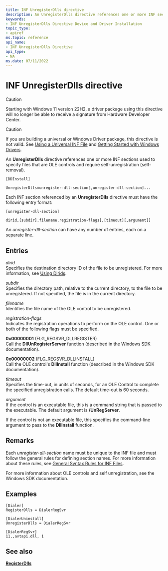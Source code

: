 ```yaml
---
title: INF UnregisterDlls directive
description: An UnregisterDlls directive references one or more INF sections used to specify files that are OLE controls and require self-unregistration (self-removal).
keywords:
- INF UnregisterDlls Directive Device and Driver Installation
topic_type:
- apiref
ms.topic: reference
api_name:
- INF UnregisterDlls Directive
api_type:
- NA
ms.date: 07/11/2022
---
```


# INF UnregisterDlls directive

> [!CAUTION]
> Starting with Windows 11 version 22H2, a driver package using this directive will no longer be able to receive a signature from Hardware Developer Center.
 
> [!CAUTION]
> If you are building a universal or Windows Driver package, this directive is not valid. See [Using a Universal INF File](using-a-universal-inf-file.md) and [Getting Started with Windows Drivers](../develop/getting-started-with-windows-drivers.md).

An **UnregisterDlls** directive references one or more INF sections used to specify files that are OLE controls and require self-unregistration (self-removal).

```inf
[DDInstall]
  
UnregisterDlls=unregister-dll-section[,unregister-dll-section]...
```

Each INF section referenced by an **UnregisterDlls** directive must have the following entry format:

```inf
[unregister-dll-section] 
  
dirid,[subdir],filename,registration-flags[,[timeout][,argument]] 
```

An *unregister-dll-section* can have any number of entries, each on a separate line.

## Entries

*dirid*  
Specifies the destination directory ID of the file to be unregistered. For more information, see [Using Dirids](using-dirids.md).

*subdir*  
Specifies the directory path, relative to the current directory, to the file to be unregistered. If not specified, the file is in the current directory.

*filename*  
Identifies the file name of the OLE control to be unregistered.

*registration-flags*  
Indicates the registration operations to perform on the OLE control. One or both of the following flags must be specified.

**0x00000001** (FLG_REGSVR_DLLREGISTER)  
Call the **DllUnRegisterServer** function (described in the Windows SDK documentation).

**0x00000002** (FLG_REGSVR_DLLINSTALL)  
Call the OLE control's **DllInstall** function (described in the Windows SDK documentation).

*timeout*  
Specifies the time-out, in units of seconds, for an OLE Control to complete the specified unregistration calls. The default time-out is 60 seconds.

*argument*  
If the control is an executable file, this is a command string that is passed to the executable. The default argument is **/UnRegServer**.

If the control is not an executable file, this specifies the command-line argument to pass to the **DllInstall** function.

## Remarks

Each *unregister-dll-section* name must be unique to the INF file and must follow the general rules for defining section names. For more information about these rules, see [General Syntax Rules for INF Files](general-syntax-rules-for-inf-files.md).

For more information about OLE controls and self unregistration, see the Windows SDK documentation.

## Examples

```inf
[Dialer]
RegisterDlls = DialerRegSvr

[DialerUninstall]
UnregisterDlls = DialerRegSvr

[DialerRegSvr]
11,,avtapi.dll, 1
```

## See also

[**RegisterDlls**](inf-registerdlls-directive.md)
